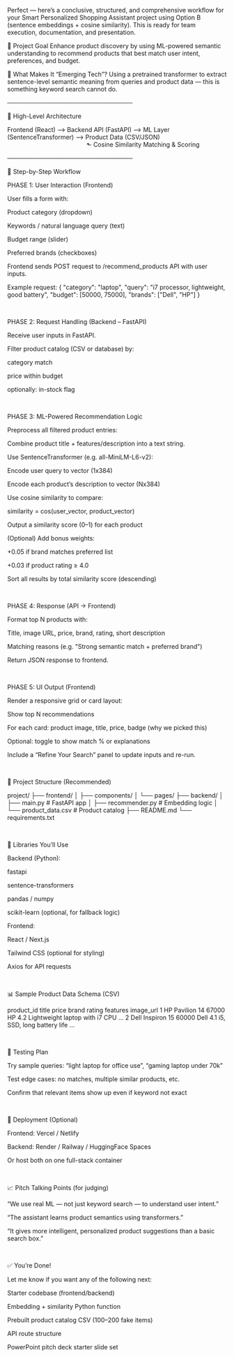 Perfect — here’s a conclusive, structured, and comprehensive workflow for your Smart Personalized Shopping Assistant project using Option B (sentence embeddings + cosine similarity). This is ready for team execution, documentation, and presentation.

🧠 Project Goal
Enhance product discovery by using ML-powered semantic understanding to recommend products that best match user intent, preferences, and budget.

🚀 What Makes It “Emerging Tech”?
Using a pretrained transformer to extract sentence-level semantic meaning from queries and product data — this is something keyword search cannot do.

─────────────────────────────

📌 High-Level Architecture

Frontend (React) ⟶ Backend API (FastAPI) ⟶ ML Layer (SentenceTransformer) ⟶ Product Data (CSV/JSON)
             ⬑ Cosine Similarity Matching & Scoring

─────────────────────────────

🧾 Step-by-Step Workflow

PHASE 1: User Interaction (Frontend)

User fills a form with:

Product category (dropdown)

Keywords / natural language query (text)

Budget range (slider)

Preferred brands (checkboxes)

Frontend sends POST request to /recommend_products API with user inputs.

Example request:
{
"category": "laptop",
"query": "i7 processor, lightweight, good battery",
"budget": [50000, 75000],
"brands": ["Dell", "HP"]
}

 

PHASE 2: Request Handling (Backend – FastAPI)

Receive user inputs in FastAPI.

Filter product catalog (CSV or database) by:

category match

price within budget

optionally: in-stock flag

 

PHASE 3: ML-Powered Recommendation Logic

Preprocess all filtered product entries:

Combine product title + features/description into a text string.

Use SentenceTransformer (e.g. all-MiniLM-L6-v2):

Encode user query to vector (1x384)

Encode each product’s description to vector (Nx384)

Use cosine similarity to compare:

similarity = cos(user_vector, product_vector)

Output a similarity score (0–1) for each product

(Optional) Add bonus weights:

+0.05 if brand matches preferred list

+0.03 if product rating ≥ 4.0

Sort all results by total similarity score (descending)

 

PHASE 4: Response (API → Frontend)

Format top N products with:

Title, image URL, price, brand, rating, short description

Matching reasons (e.g. "Strong semantic match + preferred brand")

Return JSON response to frontend.

 

PHASE 5: UI Output (Frontend)

Render a responsive grid or card layout:

Show top N recommendations

For each card: product image, title, price, badge (why we picked this)

Optional: toggle to show match % or explanations

Include a “Refine Your Search” panel to update inputs and re-run.

 

📁 Project Structure (Recommended)

project/
├── frontend/
│ ├── components/
│ └── pages/
├── backend/
│ ├── main.py # FastAPI app
│ ├── recommender.py # Embedding logic
│ └── product_data.csv # Product catalog
├── README.md
└── requirements.txt

 

🔌 Libraries You’ll Use

Backend (Python):

fastapi

sentence-transformers

pandas / numpy

scikit-learn (optional, for fallback logic)

Frontend:

React / Next.js

Tailwind CSS (optional for styling)

Axios for API requests

 

📊 Sample Product Data Schema (CSV)

product_id	title	price	brand	rating	features	image_url
1	HP Pavilion 14	67000	HP	4.2	Lightweight laptop with i7 CPU	...
2	Dell Inspiron 15	60000	Dell	4.1	i5, SSD, long battery life	...

 

🧪 Testing Plan

Try sample queries: “light laptop for office use”, “gaming laptop under 70k”

Test edge cases: no matches, multiple similar products, etc.

Confirm that relevant items show up even if keyword not exact

 

🚀 Deployment (Optional)

Frontend: Vercel / Netlify

Backend: Render / Railway / HuggingFace Spaces

Or host both on one full-stack container

 

📈 Pitch Talking Points (for judging)

“We use real ML — not just keyword search — to understand user intent.”

“The assistant learns product semantics using transformers.”

“It gives more intelligent, personalized product suggestions than a basic search box.”

 

✅ You’re Done!

Let me know if you want any of the following next:

Starter codebase (frontend/backend)

Embedding + similarity Python function

Prebuilt product catalog CSV (100–200 fake items)

API route structure

PowerPoint pitch deck starter slide set
